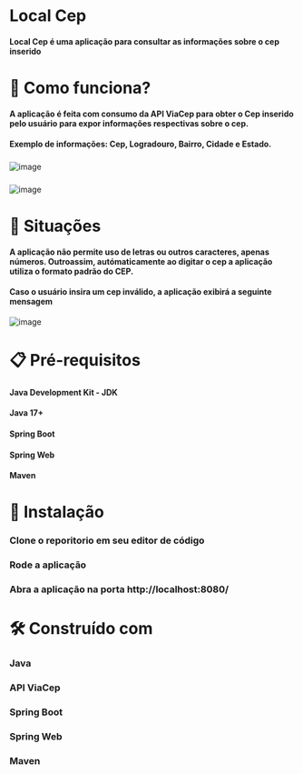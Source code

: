 # Local Cep
#### Local Cep é uma aplicação para consultar as informações sobre o cep inserido

# 💭 Como funciona?
#### A aplicação é feita com consumo da API ViaCep para obter o Cep inserido pelo usuário para expor informações respectivas sobre o cep.
#### Exemplo de informações: Cep, Logradouro, Bairro, Cidade e Estado.

###

![image](https://github.com/user-attachments/assets/eeb3c332-e3e4-40a6-9615-70503a340ff3)

### 

![image](https://github.com/user-attachments/assets/6158c8dc-b5e9-4b13-8f57-cca22ce1b956)

# 👤 Situações
#### A aplicação não permite uso de letras ou outros caracteres, apenas números. Outroassim, autómaticamente ao digitar o cep a aplicação utiliza o formato padrão do CEP.
#### Caso o usuário insira um cep inválido, a aplicação exibirá a seguinte mensagem 

![image](https://github.com/user-attachments/assets/80dff48d-ea82-49e7-b106-0fdffb2145de)


# 📋 Pré-requisitos
####  Java Development Kit - JDK
#### Java 17+
#### Spring Boot
#### Spring Web
#### Maven


# 🔧 Instalação
### Clone o reporitorio em seu editor de código
### Rode a aplicação
### Abra a aplicação na porta http://localhost:8080/


# 🛠️ Construído com
### Java 
### API ViaCep
### Spring Boot 
### Spring Web
### Maven 
